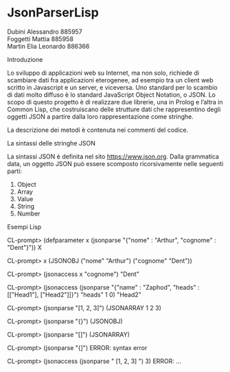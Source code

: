 # JsonParserLisp

Dubini Alessandro 885957<br>
Foggetti Mattia 885958<br>
Martin Elia Leonardo 886366<br>

Introduzione

Lo sviluppo di applicazioni web su Internet, ma non solo, richiede di scambiare dati fra applicazioni
eterogenee, ad esempio tra un client web scritto in Javascript e un server, e viceversa. Uno standard
per lo scambio di dati molto diffuso è lo standard JavaScript Object Notation, o JSON. Lo scopo di
questo progetto è di realizzare due librerie, una in Prolog e l’altra in Common Lisp, che costruiscano
delle strutture dati che rappresentino degli oggetti JSON a partire dalla loro rappresentazione come
stringhe.

La descrizione dei metodi è contenuta nei commenti del codice.

La sintassi delle stringhe JSON

La sintassi JSON è definita nel sito https://www.json.org.
Dalla grammatica data, un oggetto JSON può essere scomposto ricorsivamente nelle seguenti parti:
1. Object
2. Array
3. Value
4. String
5. Number


Esempi Lisp

CL-prompt> (defparameter x (jsonparse "{\"nome\" : \"Arthur\",
 \"cognome\" : \"Dent\"}"))
X

CL-prompt> x
(JSONOBJ ("nome" "Arthur") ("cognome" "Dent"))

CL-prompt> (jsonaccess x "cognome")
"Dent"

CL-prompt> (jsonaccess (jsonparse
 "{\"name\" : \"Zaphod\",
 \"heads\" : [[\"Head1\"], [\"Head2\"]]}")
 "heads" 1 0)
"Head2"

CL-prompt> (jsonparse "[1, 2, 3]")
(JSONARRAY 1 2 3)

CL-prompt> (jsonparse "{}")
(JSONOBJ)

CL-prompt> (jsonparse "[]")
(JSONARRAY)

CL-prompt> (jsonparse "{]")
ERROR: syntax error

CL-prompt> (jsonaccess (jsonparse " [1, 2, 3] ") 3)
ERROR: …

